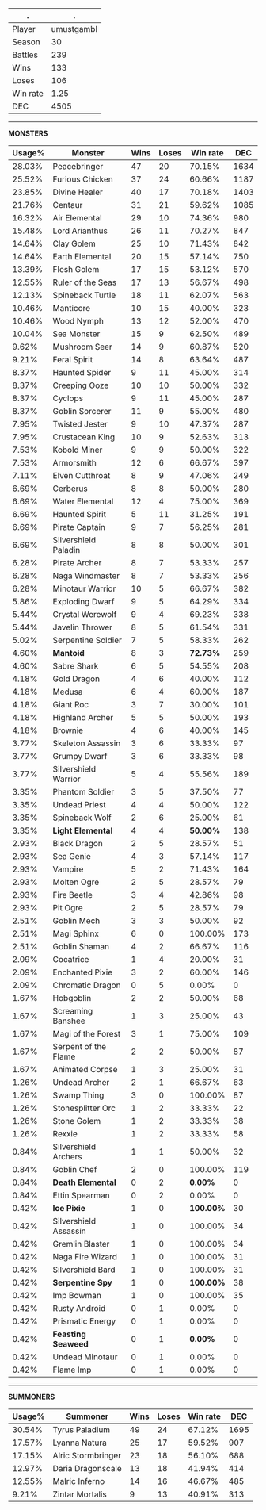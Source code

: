 .|.
|-|-
Player|umustgambl
Season|30
Battles|239
Wins|133
Loses|106
Win rate|1.25
DEC|4505

---
**MONSTERS**

Usage%|Monster|Wins|Loses|Win rate|DEC|
-|-|-|-|-|-|
28.03%|Peacebringer|47|20|70.15%|1634|
25.52%|Furious Chicken|37|24|60.66%|1187|
23.85%|Divine Healer|40|17|70.18%|1403|
21.76%|Centaur|31|21|59.62%|1085|
16.32%|Air Elemental|29|10|74.36%|980|
15.48%|Lord Arianthus|26|11|70.27%|847|
14.64%|Clay Golem|25|10|71.43%|842|
14.64%|Earth Elemental|20|15|57.14%|750|
13.39%|Flesh Golem|17|15|53.12%|570|
12.55%|Ruler of the Seas|17|13|56.67%|498|
12.13%|Spineback Turtle|18|11|62.07%|563|
10.46%|Manticore|10|15|40.00%|323|
10.46%|Wood Nymph|13|12|52.00%|470|
10.04%|Sea Monster|15|9|62.50%|489|
9.62%|Mushroom Seer|14|9|60.87%|520|
9.21%|Feral Spirit|14|8|63.64%|487|
8.37%|Haunted Spider|9|11|45.00%|314|
8.37%|Creeping Ooze|10|10|50.00%|332|
8.37%|Cyclops|9|11|45.00%|287|
8.37%|Goblin Sorcerer|11|9|55.00%|480|
7.95%|Twisted Jester|9|10|47.37%|287|
7.95%|Crustacean King|10|9|52.63%|313|
7.53%|Kobold Miner|9|9|50.00%|322|
7.53%|Armorsmith|12|6|66.67%|397|
7.11%|Elven Cutthroat|8|9|47.06%|249|
6.69%|Cerberus|8|8|50.00%|280|
6.69%|Water Elemental|12|4|75.00%|369|
6.69%|Haunted Spirit|5|11|31.25%|191|
6.69%|Pirate Captain|9|7|56.25%|281|
6.69%|Silvershield Paladin|8|8|50.00%|301|
6.28%|Pirate Archer|8|7|53.33%|257|
6.28%|Naga Windmaster|8|7|53.33%|256|
6.28%|Minotaur Warrior|10|5|66.67%|382|
5.86%|Exploding Dwarf|9|5|64.29%|334|
5.44%|Crystal Werewolf|9|4|69.23%|338|
5.44%|Javelin Thrower|8|5|61.54%|331|
5.02%|Serpentine Soldier|7|5|58.33%|262|
4.60%|**Mantoid**|8|3|**72.73%**|259|
4.60%|Sabre Shark|6|5|54.55%|208|
4.18%|Gold Dragon|4|6|40.00%|112|
4.18%|Medusa|6|4|60.00%|187|
4.18%|Giant Roc|3|7|30.00%|101|
4.18%|Highland Archer|5|5|50.00%|193|
4.18%|Brownie|4|6|40.00%|145|
3.77%|Skeleton Assassin|3|6|33.33%|97|
3.77%|Grumpy Dwarf|3|6|33.33%|98|
3.77%|Silvershield Warrior|5|4|55.56%|189|
3.35%|Phantom Soldier|3|5|37.50%|77|
3.35%|Undead Priest|4|4|50.00%|122|
3.35%|Spineback Wolf|2|6|25.00%|61|
3.35%|**Light Elemental**|4|4|**50.00%**|138|
2.93%|Black Dragon|2|5|28.57%|51|
2.93%|Sea Genie|4|3|57.14%|117|
2.93%|Vampire|5|2|71.43%|164|
2.93%|Molten Ogre|2|5|28.57%|79|
2.93%|Fire Beetle|3|4|42.86%|98|
2.93%|Pit Ogre|2|5|28.57%|79|
2.51%|Goblin Mech|3|3|50.00%|92|
2.51%|Magi Sphinx|6|0|100.00%|173|
2.51%|Goblin Shaman|4|2|66.67%|116|
2.09%|Cocatrice|1|4|20.00%|31|
2.09%|Enchanted Pixie|3|2|60.00%|146|
2.09%|Chromatic Dragon|0|5|0.00%|0|
1.67%|Hobgoblin|2|2|50.00%|68|
1.67%|Screaming Banshee|1|3|25.00%|43|
1.67%|Magi of the Forest|3|1|75.00%|109|
1.67%|Serpent of the Flame|2|2|50.00%|87|
1.67%|Animated Corpse|1|3|25.00%|31|
1.26%|Undead Archer|2|1|66.67%|63|
1.26%|Swamp Thing|3|0|100.00%|87|
1.26%|Stonesplitter Orc|1|2|33.33%|22|
1.26%|Stone Golem|1|2|33.33%|38|
1.26%|Rexxie|1|2|33.33%|58|
0.84%|Silvershield Archers|1|1|50.00%|32|
0.84%|Goblin Chef|2|0|100.00%|119|
0.84%|**Death Elemental**|0|2|**0.00%**|0|
0.84%|Ettin Spearman|0|2|0.00%|0|
0.42%|**Ice Pixie**|1|0|**100.00%**|30|
0.42%|Silvershield Assassin|1|0|100.00%|34|
0.42%|Gremlin Blaster|1|0|100.00%|34|
0.42%|Naga Fire Wizard|1|0|100.00%|31|
0.42%|Silvershield Bard|1|0|100.00%|31|
0.42%|**Serpentine Spy**|1|0|**100.00%**|38|
0.42%|Imp Bowman|1|0|100.00%|35|
0.42%|Rusty Android|0|1|0.00%|0|
0.42%|Prismatic Energy|0|1|0.00%|0|
0.42%|**Feasting Seaweed**|0|1|**0.00%**|0|
0.42%|Undead Minotaur|0|1|0.00%|0|
0.42%|Flame Imp|0|1|0.00%|0|

---
**SUMMONERS**

Usage%|Summoner|Wins|Loses|Win rate|DEC|
-|-|-|-|-|-|
30.54%|Tyrus Paladium|49|24|67.12%|1695|
17.57%|Lyanna Natura|25|17|59.52%|907|
17.15%|Alric Stormbringer|23|18|56.10%|688|
12.97%|Daria Dragonscale|13|18|41.94%|414|
12.55%|Malric Inferno|14|16|46.67%|485|
9.21%|Zintar Mortalis|9|13|40.91%|313|
